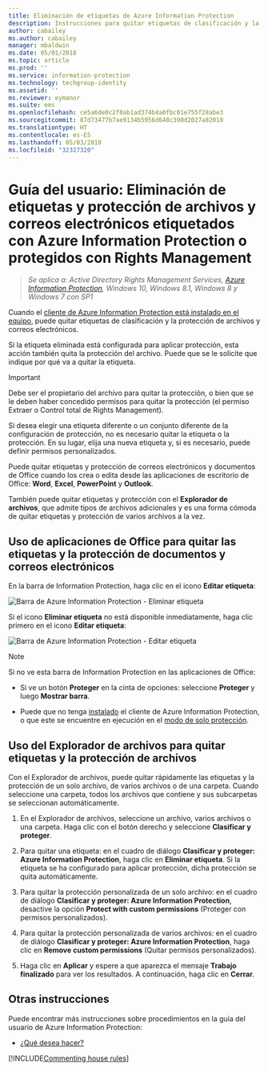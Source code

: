 ```yaml
---
title: Eliminación de etiquetas de Azure Information Protection
description: Instrucciones para quitar etiquetas de clasificación y la protección de archivos que se han etiquetado con Azure Information Protection o que se han protegido con Rights Management.
author: cabailey
ms.author: cabailey
manager: mbaldwin
ms.date: 05/01/2018
ms.topic: article
ms.prod: ''
ms.service: information-protection
ms.technology: techgroup-identity
ms.assetid: ''
ms.reviewer: eymanor
ms.suite: ems
ms.openlocfilehash: ce5a6de0c2f0ab1ad374b4a0fbc01e755f28abe3
ms.sourcegitcommit: 87d73477b7ae9134b5956d648c390d2027a82010
ms.translationtype: HT
ms.contentlocale: es-ES
ms.lasthandoff: 05/03/2018
ms.locfileid: "32327320"
---
```

# <a name="user-guide-remove-labels-and-protection-from-files-and-emails-that-have-been-labeled-by-azure-information-protection-or-protected-by-rights-management"></a>Guía del usuario: Eliminación de etiquetas y protección de archivos y correos electrónicos etiquetados con Azure Information Protection o protegidos con Rights Management

>*Se aplica a: Active Directory Rights Management Services, [Azure Information Protection](https://azure.microsoft.com/pricing/details/information-protection), Windows 10, Windows 8.1, Windows 8 y Windows 7 con SP1*

Cuando el [cliente de Azure Information Protection está instalado en el equipo](install-client-app.md), puede quitar etiquetas de clasificación y la protección de archivos y correos electrónicos.

Si la etiqueta eliminada está configurada para aplicar protección, esta acción también quita la protección del archivo. Puede que se le solicite que indique por qué va a quitar la etiqueta.

> [!IMPORTANT]
> Debe ser el propietario del archivo para quitar la protección, o bien que se le deben haber concedido permisos para quitar la protección (el permiso Extraer o Control total de Rights Management).

Si desea elegir una etiqueta diferente o un conjunto diferente de la configuración de protección, no es necesario quitar la etiqueta o la protección. En su lugar, elija una nueva etiqueta y, si es necesario, puede definir permisos personalizados. 

Puede quitar etiquetas y protección de correos electrónicos y documentos de Office cuando los crea o edita desde las aplicaciones de escritorio de Office: **Word**, **Excel**, **PowerPoint** y **Outlook**. 

También puede quitar etiquetas y protección con el **Explorador de archivos**, que admite tipos de archivos adicionales y es una forma cómoda de quitar etiquetas y protección de varios archivos a la vez.

## <a name="using-office-apps-to-remove-labels-and-protection-from-documents-and-emails"></a>Uso de aplicaciones de Office para quitar las etiquetas y la protección de documentos y correos electrónicos

En la barra de Information Protection, haga clic en el icono **Editar etiqueta**:

![Barra de Azure Information Protection - Eliminar etiqueta](../media/delete-label.png)

Si el icono **Eliminar etiqueta** no está disponible inmediatamente, haga clic primero en el icono **Editar etiqueta**:

![Barra de Azure Information Protection - Editar etiqueta](../media/edit-label.png)

> [!NOTE]
> Si no ve esta barra de Information Protection en las aplicaciones de Office:
>
> - Si ve un botón **Proteger** en la cinta de opciones: seleccione **Proteger** y luego **Mostrar barra**.
> 
> - Puede que no tenga [instalado](install-client-app.md) el cliente de Azure Information Protection, o que este se encuentre en ejecución en el [modo de solo protección](client-protection-only-mode.md).

## <a name="using-file-explorer-to-remove-labels-and-protection-from-files"></a>Uso del Explorador de archivos para quitar etiquetas y la protección de archivos

Con el Explorador de archivos, puede quitar rápidamente las etiquetas y la protección de un solo archivo, de varios archivos o de una carpeta. Cuando seleccione una carpeta, todos los archivos que contiene y sus subcarpetas se seleccionan automáticamente. 

1.  En el Explorador de archivos, seleccione un archivo, varios archivos o una carpeta. Haga clic con el botón derecho y seleccione **Clasificar y proteger**.

2. Para quitar una etiqueta: en el cuadro de diálogo **Clasificar y proteger: Azure Information Protection**, haga clic en **Eliminar etiqueta**. Si la etiqueta se ha configurado para aplicar protección, dicha protección se quita automáticamente.

3. Para quitar la protección personalizada de un solo archivo: en el cuadro de diálogo **Clasificar y proteger: Azure Information Protection**, desactive la opción **Protect with custom permissions** (Proteger con permisos personalizados).
    
4. Para quitar la protección personalizada de varios archivos: en el cuadro de diálogo **Clasificar y proteger: Azure Information Protection**, haga clic en **Remove custom permissions** (Quitar permisos personalizados).

5. Haga clic en **Aplicar** y espere a que aparezca el mensaje **Trabajo finalizado** para ver los resultados. A continuación, haga clic en **Cerrar**.


## <a name="other-instructions"></a>Otras instrucciones
Puede encontrar más instrucciones sobre procedimientos en la guía del usuario de Azure Information Protection:

- [¿Qué desea hacer?](client-user-guide.md#what-do-you-want-to-do)


[!INCLUDE[Commenting house rules](../includes/houserules.md)]